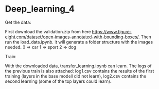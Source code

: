 # Deep_learning_4

Get the data:

First download the validation.zip from here https://www.figure-eight.com/dataset/open-images-annotated-with-bounding-boxes/.
Then run the load_data.ipynb.
It will generate a folder structure with the images needed.
  0 => car
  1 => sport
  2 => dog

Train:

With the downloaded data, transfer_learning.ipynb can learn.
The logs of the previous train is also attached:
  log1.csv contains the results of the first training (layers in the base modell did not learn),
  log2.csv contains the second learning (some of the top layers could learn).

